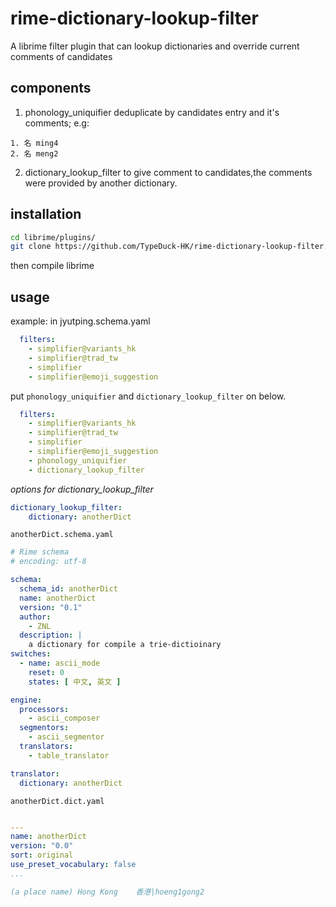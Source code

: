 # rime-dictionary-lookup-filter
A librime filter plugin that can lookup dictionaries and override current comments of candidates

## components

1. phonology_uniquifier
  deduplicate by candidates entry and it's comments;
  e.g:
  ```
  1. 名 ming4
  2. 名 meng2
  ```
2. dictionary_lookup_filter
  to give comment to candidates,the comments were provided by another dictionary.
  
## installation

```bash
cd librime/plugins/
git clone https://github.com/TypeDuck-HK/rime-dictionary-lookup-filter.git dictionary_plugin
```

then compile librime

## usage

example: in jyutping.schema.yaml
```yaml
  filters:
    - simplifier@variants_hk
    - simplifier@trad_tw
    - simplifier
    - simplifier@emoji_suggestion
```
put `phonology_uniquifier` and `dictionary_lookup_filter` on below.

```yaml
  filters:
    - simplifier@variants_hk
    - simplifier@trad_tw
    - simplifier
    - simplifier@emoji_suggestion
    - phonology_uniquifier
    - dictionary_lookup_filter
```

*options for dictionary_lookup_filter*

```yaml
dictionary_lookup_filter:
    dictionary: anotherDict
```

`anotherDict.schema.yaml`

```yaml
# Rime schema
# encoding: utf-8

schema:
  schema_id: anotherDict
  name: anotherDict
  version: "0.1"
  author:
    - ZNL
  description: |
    a dictionary for compile a trie-dictioinary
switches:
  - name: ascii_mode
    reset: 0
    states: [ 中文, 英文 ]

engine:
  processors:
    - ascii_composer
  segmentors:
    - ascii_segmentor
  translators:
    - table_translator

translator:
  dictionary: anotherDict
```

`anotherDict.dict.yaml`

```yaml

---
name: anotherDict
version: "0.0"
sort: original
use_preset_vocabulary: false
...

(a place name) Hong Kong	香港|hoeng1gong2
```
